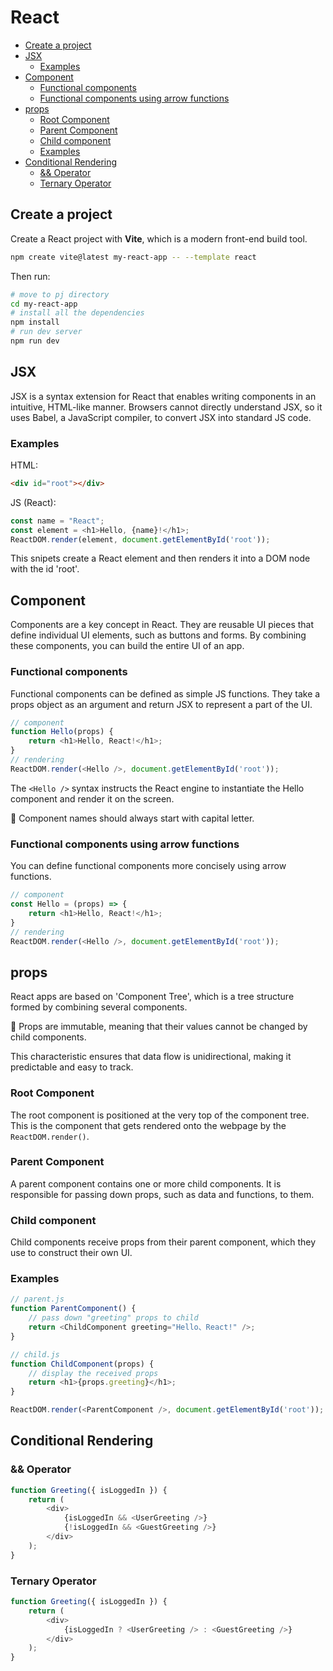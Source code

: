 # React
- [Create a project](#create-a-project)
- [JSX](#jsx)
  - [Examples](#examples)
- [Component](#component)
  - [Functional components](#functional-components)
  - [Functional components using arrow functions](#functional-components-using-arrow-functions)
- [props](#props)
  - [Root Component](#root-component)
  - [Parent Component](#parent-component)
  - [Child component](#child-component)
  - [Examples](#examples-1)
- [Conditional Rendering](#conditional-rendering)
  - [\&\& Operator](#-operator)
  - [Ternary Operator](#ternary-operator)


## Create a project
Create a React project with **Vite**, which is a modern front-end build tool.
```bash
npm create vite@latest my-react-app -- --template react
```

Then run:
```bash
# move to pj directory
cd my-react-app
# install all the dependencies
npm install
# run dev server
npm run dev
```

## JSX
JSX is a syntax extension for React that enables writing components in an intuitive, HTML-like manner. Browsers cannot directly understand JSX, so it uses Babel, a JavaScript compiler, to convert JSX into standard JS code.

### Examples
HTML:
```html
<div id="root"></div>
```

JS (React):
```js
const name = "React";
const element = <h1>Hello, {name}!</h1>;
ReactDOM.render(element, document.getElementById('root'));
```
This snipets create a React element and then renders it into a DOM node with the id 'root'.

## Component
Components are a key concept in React. They are reusable UI pieces that define individual UI elements, such as buttons and forms. By combining these components, you can build the entire UI of an app.

### Functional components
Functional components can be defined as simple JS functions. They take a props object as an argument and return JSX to represent a part of the UI.

```js
// component
function Hello(props) {
    return <h1>Hello, React!</h1>;
}
// rendering
ReactDOM.render(<Hello />, document.getElementById('root'));
```
The `<Hello />` syntax instructs the React engine to instantiate the Hello component and render it on the screen.

📝 Component names should always start with capital letter.

### Functional components using arrow functions
You can define functional components more concisely using arrow functions.

```js
// component
const Hello = (props) => {
    return <h1>Hello, React!</h1>;
}
// rendering
ReactDOM.render(<Hello />, document.getElementById('root'));
```

## props
React apps are based on 'Component Tree', which is a tree structure formed by combining several components.

📝 Props are immutable, meaning that their values cannot be changed by child components.

This characteristic ensures that data flow is unidirectional, making it predictable and easy to track.

### Root Component
The root component is positioned at the very top of the component tree. This is the component that gets rendered onto the webpage by the `ReactDOM.render()`.

### Parent Component
A parent component contains one or more child components. It is responsible for passing down props, such as data and functions, to them.

### Child component
Child components receive props from their parent component, which they use to construct their own UI.

### Examples

```js
// parent.js
function ParentComponent() {
    // pass down "greeting" props to child
    return <ChildComponent greeting="Hello、React!" />;
}

// child.js
function ChildComponent(props) {
    // display the received props
    return <h1>{props.greeting}</h1>;
}

ReactDOM.render(<ParentComponent />, document.getElementById('root'));
```
## Conditional Rendering

### && Operator
```js
function Greeting({ isLoggedIn }) {
    return (
        <div>
            {isLoggedIn && <UserGreeting />}
            {!isLoggedIn && <GuestGreeting />}
        </div>
    );
}
```

### Ternary Operator
```js
function Greeting({ isLoggedIn }) {
    return (
        <div>
            {isLoggedIn ? <UserGreeting /> : <GuestGreeting />}
        </div>
    );
}
```